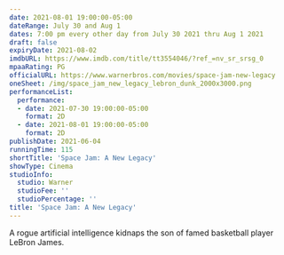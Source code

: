```yaml
---
date: 2021-08-01 19:00:00-05:00
dateRange: July 30 and Aug 1
dates: 7:00 pm every other day from July 30 2021 thru Aug 1 2021
draft: false
expiryDate: 2021-08-02
imdbURL: https://www.imdb.com/title/tt3554046/?ref_=nv_sr_srsg_0
mpaaRating: PG
officialURL: https://www.warnerbros.com/movies/space-jam-new-legacy
oneSheet: /img/space_jam_new_legacy_lebron_dunk_2000x3000.png
performanceList:
  performance:
  - date: 2021-07-30 19:00:00-05:00
    format: 2D
  - date: 2021-08-01 19:00:00-05:00
    format: 2D
publishDate: 2021-06-04
runningTime: 115
shortTitle: 'Space Jam: A New Legacy'
showType: Cinema
studioInfo:
  studio: Warner
  studioFee: ''
  studioPercentage: ''
title: 'Space Jam: A New Legacy'
---
```


A rogue artificial intelligence kidnaps the son of famed basketball player LeBron James.
